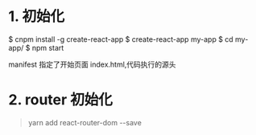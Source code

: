 <!--
 * @LastEditors: wudan01
 * @description: 文件描述
-->
# 1. 初始化
$ cnpm install -g create-react-app
$ create-react-app my-app
$ cd my-app/
$ npm start

manifest 指定了开始页面 index.html,代码执行的源头

# 2. router 初始化
> yarn add react-router-dom --save
